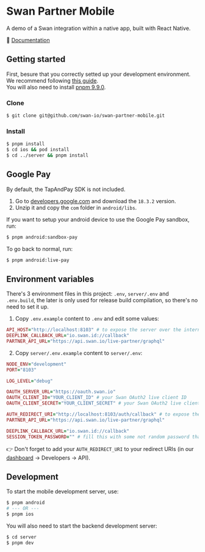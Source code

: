 # Swan Partner Mobile

A demo of a Swan integration within a native app, built with React Native.

📘 [Documentation](https://docs.swan.io/api/consent/integrate-strong-customer-authentication-sca)

## Getting started

First, besure that you correctly setted up your development environment. We recommend following [this guide](https://reactnative.dev/docs/environment-setup).<br/>
You will also need to install [pnpm 9.9.0](https://pnpm.io/installation#installing-a-specific-version).

### Clone

```bash
$ git clone git@github.com/swan-io/swan-partner-mobile.git
```

### Install

```bash
$ pnpm install
$ cd ios && pod install
$ cd ../server && pnpm install
```

## Google Pay

By default, the TapAndPay SDK is not included.

1. Go to [developers.google.com](https://developers.google.com/pay/issuers/apis/push-provisioning/android/releases) and download the `18.3.2` version.
2. Unzip it and copy the `com` folder in `android/libs`.

If you want to setup your android device to use the Google Pay sandbox, run:

```bash
$ pnpm android:sandbox-pay
```

To go back to normal, run:

```bash
$ pnpm android:live-pay
```

## Environment variables

There's 3 environment files in this project: `.env`, `server/.env` and `.env.build`, the later is only used for release build compilation, so there's no need to set it up.

1. Copy `.env.example` content to `.env` and edit some values:

```ruby
API_HOST="http://localhost:8103" # to expose the server over the internet (ngrok) replace this
DEEPLINK_CALLBACK_URL="io.swan.id://callback"
PARTNER_API_URL="https://api.swan.io/live-partner/graphql"
```

2. Copy `server/.env.example` content to `server/.env`:

```ruby
NODE_ENV="development"
PORT="8103"

LOG_LEVEL="debug"

OAUTH_SERVER_URL="https://oauth.swan.io"
OAUTH_CLIENT_ID="YOUR_CLIENT_ID" # your Swan OAuth2 live client ID
OAUTH_CLIENT_SECRET="YOUR_CLIENT_SECRET" # your Swan OAuth2 live client secret

AUTH_REDIRECT_URI="http://localhost:8103/auth/callback" # to expose the server over the internet (ngrok) replace this with <PROXY_URL>/auth/callback
PARTNER_API_URL="https://api.swan.io/live-partner/graphql"

DEEPLINK_CALLBACK_URL="io.swan.id://callback"
SESSION_TOKEN_PASSWORD="" # fill this with some not random password that is at least 32 characters
```

👉 Don't forget to add your `AUTH_REDIRECT_URI` to your redirect URIs (in our [dashboard](https://dashboard.swan.io) → Developers → API).

## Development

To start the mobile development server, use:

```bash
$ pnpm android
# --- OR ---
$ pnpm ios
```

You will also need to start the backend development server:

```bash
$ cd server
$ pnpm dev
```
